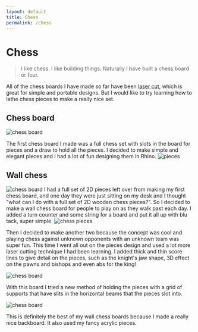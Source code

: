 ```yaml
---
layout: default
title: Chess
permalink: /chess
---
```


# Chess
> I like chess. I like building things. Naturally I have built a chess board or four.

All of the chess boards I have made so far have been [laser cut](/sebsite/laser), which is great for simple and portable designs. But I would like to try learning how to lathe chess pieces to make a really nice set.

## Chess board
<div class="clearfix">
    <img alt="chess board" src="/sebsite/images/chess.jpg" id="rightfloat">

The first chess board I made was a full chess set with slots in the board for pieces and a draw to hold all the pieces. I decided to make simple and elegant pieces and I had a lot of fun designing them in Rhino.
<img alt="pieces" src="/sebsite/images/woodpieces.jpg" max-width="300">

</div>

## Wall chess
<div class="clearfix">
    <img alt="chess board" src="/sebsite/images/wallchess1.jpg" id="rightfloat">
I had a full set of 2D pieces left over from making my first chess board, and one day they were just sitting on my desk and I thought "what can I do with a full set of 2D wooden chess pieces?". So I decided to make a wall chess board for people to play on as they walk past each day. I added a turn counter and some string for a board and put it all up with blu tack, super simple.

<img alt="chess pieces" src="sebsite/images/acrylicpieces.jpg" class="basicimg">

Then I decided to make another two because the concept was cool and playing chess against unknown opponents with an unknown team was super fun. This time I went all out on the pieces design and used a lot more laser cutting technique I had been learning. I added thick and thin score lines to give detail on the pieces, such as the knight's jaw shape, 3D effect on the pawns and bishops and even abs for the king!

<img alt="chess board" src="/sebsite/images/wallchess2.jpg" class="basicimg">
<p>With this board I tried a new method of holding the pieces with a grid of supports that have slits in the horizontal beams that the pieces slot into. </p>


<img alt="chess board" src="/sebsite/images/wallchess3.jpg" class="basicimg">
<p>This is definitely the best of my wall chess boards because I made a really nice backboard. It also used my fancy acrylic pieces.</p>

</div>